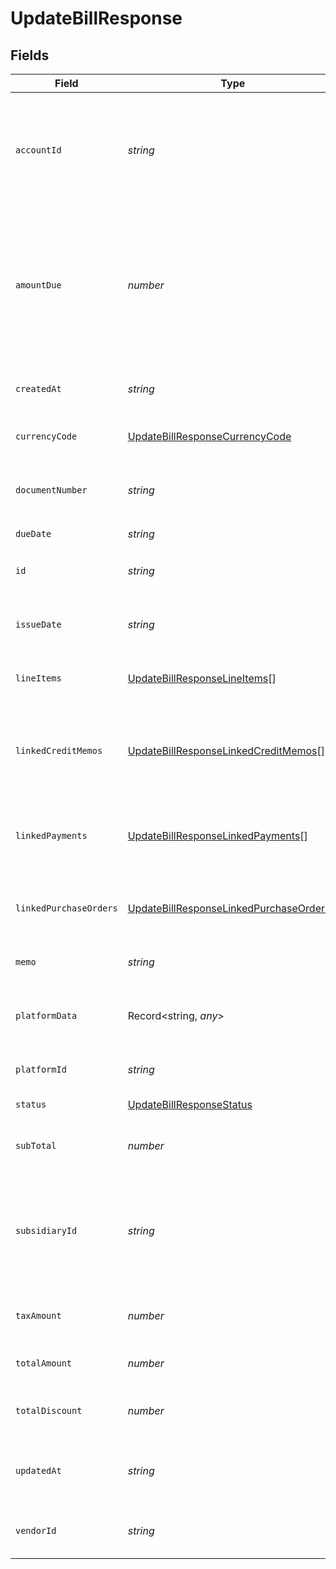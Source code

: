 # UpdateBillResponse


## Fields

| Field                                                                                                                                       | Type                                                                                                                                        | Required                                                                                                                                    | Description                                                                                                                                 |
| ------------------------------------------------------------------------------------------------------------------------------------------- | ------------------------------------------------------------------------------------------------------------------------------------------- | ------------------------------------------------------------------------------------------------------------------------------------------- | ------------------------------------------------------------------------------------------------------------------------------------------- |
| `accountId`                                                                                                                                 | *string*                                                                                                                                    | :heavy_check_mark:                                                                                                                          | The Rutter ID of the [Account](/rest/version/accounts) linked to the bill. Represents the AP account being credited.                        |
| `amountDue`                                                                                                                                 | *number*                                                                                                                                    | :heavy_check_mark:                                                                                                                          | The current amount due on the bill. Represents the remainder after bill payments or bill credit memos are applied against the total amount. |
| `createdAt`                                                                                                                                 | *string*                                                                                                                                    | :heavy_check_mark:                                                                                                                          | The [ISO 8601](https://www.iso.org/iso-8601-date-and-time-format.html) timestamp that the bill was created.                                 |
| `currencyCode`                                                                                                                              | [UpdateBillResponseCurrencyCode](../../models/shared/updatebillresponsecurrencycode.md)                                                     | :heavy_check_mark:                                                                                                                          | The [ISO 4217](https://www.iso.org/iso-4217-currency-codes.html) currency code of the bill.                                                 |
| `documentNumber`                                                                                                                            | *string*                                                                                                                                    | :heavy_check_mark:                                                                                                                          | The buyer facing document number of the bill.                                                                                               |
| `dueDate`                                                                                                                                   | *string*                                                                                                                                    | :heavy_check_mark:                                                                                                                          | N/A                                                                                                                                         |
| `id`                                                                                                                                        | *string*                                                                                                                                    | :heavy_check_mark:                                                                                                                          | The Rutter generated unique ID of the bill.                                                                                                 |
| `issueDate`                                                                                                                                 | *string*                                                                                                                                    | :heavy_check_mark:                                                                                                                          | The [ISO 8601](https://www.iso.org/iso-8601-date-and-time-format.html) timestamp for the issue date of the bill.                            |
| `lineItems`                                                                                                                                 | [UpdateBillResponseLineItems](../../models/shared/updatebillresponselineitems.md)[]                                                         | :heavy_check_mark:                                                                                                                          | An array of line items associated with the bill.                                                                                            |
| `linkedCreditMemos`                                                                                                                         | [UpdateBillResponseLinkedCreditMemos](../../models/shared/updatebillresponselinkedcreditmemos.md)[]                                         | :heavy_check_mark:                                                                                                                          | An array of Rutter IDs of [Bill Credit Memos](/reference/bill-credit-memos) applied against the bill.                                       |
| `linkedPayments`                                                                                                                            | [UpdateBillResponseLinkedPayments](../../models/shared/updatebillresponselinkedpayments.md)[]                                               | :heavy_check_mark:                                                                                                                          | An array of Rutter IDs of [Bill Payments](/reference/bill-payments) applied against the bill.                                               |
| `linkedPurchaseOrders`                                                                                                                      | [UpdateBillResponseLinkedPurchaseOrders](../../models/shared/updatebillresponselinkedpurchaseorders.md)[]                                   | :heavy_check_mark:                                                                                                                          | An array of Rutter IDs of [Purchase Orders](/rest/version/purchase-orders) linked to the bill.                                              |
| `memo`                                                                                                                                      | *string*                                                                                                                                    | :heavy_check_mark:                                                                                                                          | Memo or description of the bill                                                                                                             |
| `platformData`                                                                                                                              | Record<string, *any*>                                                                                                                       | :heavy_minus_sign:                                                                                                                          | The raw platform data corresponding to the Rutter object.                                                                                   |
| `platformId`                                                                                                                                | *string*                                                                                                                                    | :heavy_check_mark:                                                                                                                          | The platform specific ID of the bill.                                                                                                       |
| `status`                                                                                                                                    | [UpdateBillResponseStatus](../../models/shared/updatebillresponsestatus.md)                                                                 | :heavy_check_mark:                                                                                                                          | The status of the bill.                                                                                                                     |
| `subTotal`                                                                                                                                  | *number*                                                                                                                                    | :heavy_check_mark:                                                                                                                          | The subtotal of the bill, without the tax amount.                                                                                           |
| `subsidiaryId`                                                                                                                              | *string*                                                                                                                                    | :heavy_check_mark:                                                                                                                          | The Rutter ID of the [Subsidiary](/rest/version/subsidiaries) linked to the bill. This feature is currently only supported on NetSuite.     |
| `taxAmount`                                                                                                                                 | *number*                                                                                                                                    | :heavy_check_mark:                                                                                                                          | The tax amount applied to the bill.                                                                                                         |
| `totalAmount`                                                                                                                               | *number*                                                                                                                                    | :heavy_check_mark:                                                                                                                          | The total amount due on the bill.                                                                                                           |
| `totalDiscount`                                                                                                                             | *number*                                                                                                                                    | :heavy_check_mark:                                                                                                                          | The discount amount applied to the bill.                                                                                                    |
| `updatedAt`                                                                                                                                 | *string*                                                                                                                                    | :heavy_check_mark:                                                                                                                          | The [ISO 8601](https://www.iso.org/iso-8601-date-and-time-format.html) timestamp that the bill was last updated.                            |
| `vendorId`                                                                                                                                  | *string*                                                                                                                                    | :heavy_check_mark:                                                                                                                          | The Rutter ID of the [Vendor](/rest/version/vendors) linked to the bill.                                                                    |